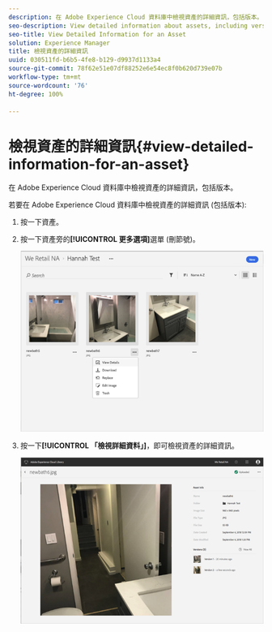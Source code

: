 ```yaml
---
description: 在 Adobe Experience Cloud 資料庫中檢視資產的詳細資訊，包括版本。
seo-description: View detailed information about assets, including versions, in the Adobe Experience Cloud Library.
seo-title: View Detailed Information for an Asset
solution: Experience Manager
title: 檢視資產的詳細資訊
uuid: 030511fd-b6b5-4fe8-b129-d9937d1133a4
source-git-commit: 78f62e51e07df88252e6e54ec8f0b620d739e07b
workflow-type: tm+mt
source-wordcount: '76'
ht-degree: 100%

---
```



# 檢視資產的詳細資訊{#view-detailed-information-for-an-asset}

在 Adobe Experience Cloud 資料庫中檢視資產的詳細資訊，包括版本。

若要在 Adobe Experience Cloud 資料庫中檢視資產的詳細資訊 (包括版本):

1. 按一下資產。
1. 按一下資產旁的&#x200B;**[!UICONTROL 更多選項]**&#x200B;選單 (刪節號)。

   ![](assets/library_asset_options.png)

1. 按一下&#x200B;**[!UICONTROL 「檢視詳細資料」]**，即可檢視資產的詳細資訊。

   ![](assets/library_details_versions.png)

